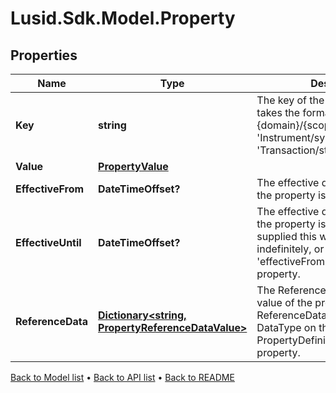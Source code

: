 # Lusid.Sdk.Model.Property

## Properties

Name | Type | Description | Notes
------------ | ------------- | ------------- | -------------
**Key** | **string** | The key of the property. This takes the format {domain}/{scope}/{code} e.g. &#39;Instrument/system/Name&#39; or &#39;Transaction/strategy/quantsignal&#39;. | 
**Value** | [**PropertyValue**](PropertyValue.md) |  | [optional] 
**EffectiveFrom** | **DateTimeOffset?** | The effective datetime from which the property is valid. | [optional] 
**EffectiveUntil** | **DateTimeOffset?** | The effective datetime until which the property is valid. If not supplied this will be valid indefinitely, or until the next &#39;effectiveFrom&#39; datetime of the property. | [optional] 
**ReferenceData** | [**Dictionary&lt;string, PropertyReferenceDataValue&gt;**](PropertyReferenceDataValue.md) | The ReferenceData linked to the value of the property. The ReferenceData is taken from the DataType on the PropertyDefinition that defines the property. | [optional] [readonly] 

[Back to Model list](../README.md#documentation-for-models) &#8226; [Back to API list](../README.md#documentation-for-api-endpoints) &#8226; [Back to README](../README.md)

